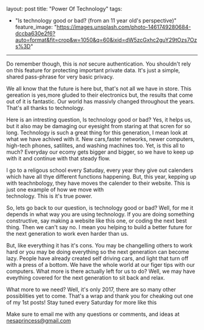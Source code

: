 layout: post
title: "Power Of Technology"
tags:
  - "Is technology good or bad? (from an 11 year old's perspective)"
feature_image: "https://images.unsplash.com/photo-1461749280684-dccba630e2f6?auto=format&fit=crop&w=1050&q=60&ixid=dW5zcGxhc2guY29tOzs7Ozs%3D"
---
Do remember though, this is *not* secure authentication. You shouldn't rely on this feature for protecting important private data. It's just a simple, shared pass-phrase for very basic privacy.

We all know that the future is here but, that's not all we have in store. This gereation is yes,more gluded to their electronics
but, the results that come out of it is fantastic. Our world has massivly changed throughout the years. 
That's all thanks to technology.

Here is an intresting question, Is technology good or bad? Yes, it helps us, but it also may be damaging our eyesight from
staring at that scren for so long. Technology is such a great thing for this generation, I mean look at what we have achived with it.
New cars,faster networks, newer computers, high-tech phones, satilites, and washing machines too. Yet, is this all to much? 
Everyday our ecomy gets bigger and bigger, so we have to keep up with it and continue with that steady flow. 

I go to a religous school every Satuday, every year they give out calenders which have all thye different functions happening. But, 
this year, kepping up with teachnbology, they have moves the calender to their website. This is just one example of how we move with \
technology. This is it's true power. 

So, lets go back to our question, is technology good or bad? Well, for me it depends in what way you are using technology. 
If you are doing something constructive, say making a website like this one, or coding the next best thing. Then we can't say no.
I mean you helping to build a better future for the next generation to work even harder than us. 

But, like everything it has it's cons. 
You may be changelling others to work hard or you may be doing everything so the next generation can become lazy. 
People have already created self driving cars, and light that turn off with a press of a bottom. We have the whole
world at our figer tips with our computers. What more is there actually left for us to do? Well, we may have eveything 
covered for the next generation to sit back and relax. 

What more to we need? Well, it's only 2017, there are so many other possiblities yet to come.
That's a wrap and thank you for cheaking out one of my 1st posts! Stay tuned every Saturday for more like this 

Make sure to email me with any questions or comments, and ideas  at nesaprincess@gmail.com
